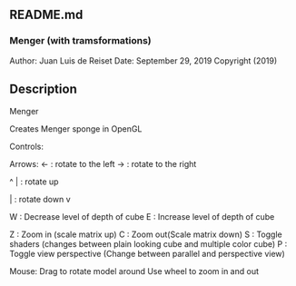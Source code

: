 ## README.md

### Menger (with tramsformations)

Author: Juan Luis de Reiset
Date: September 29, 2019
Copyright (2019)

## Description

Menger

Creates Menger sponge in OpenGL

Controls:

Arrows:
<- : rotate to the left
-> : rotate to the right

^
|  : rotate up

|  : rotate down
v

W  : Decrease level of depth of cube
E  : Increase level of depth of cube

Z  : Zoom in (scale matrix up)
C  : Zoom out(Scale matrix down)
S  : Toggle shaders (changes between plain looking cube and multiple color cube)
P  : Toggle view perspective (Change between parallel and perspective view)

Mouse:
Drag to rotate model around
Use wheel to zoom in and out

